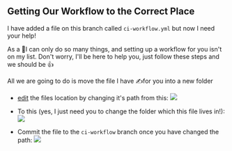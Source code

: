 ## Getting Our Workflow to the Correct Place

I have added a file on this branch called `ci-workflow.yml` but now I need your help!

As a 🤖I can only do so many things, and setting up a workflow for you isn't on my list.  Don't worry, I'll be here to help you, just follow these steps and we should be 👍

All we are going to do is move the file I have ✍️for you into a new folder

- [edit]({{repoUrl}}/edit/ci-workflow/.github/ci-workflow.yml) the files location by changing it's path from this:
![](https://i.imgur.com/xPwoHGc.png)

- To this (yes, I just need you to change the folder which this file lives in!):
![](https://i.imgur.com/6QLdM56.png)

- Commit the file to the `ci-workflow` branch once you have changed the path:
![](https://i.imgur.com/fJPdNqj.png)


<!-- **Step 2:**
<details><summary>Paste the following code into the text editor (<b>click the arrow to expand</b>).</summary>

```yaml
name: Node CI

on: [push]

jobs:
  build:

    runs-on: ubuntu-latest

    steps:
      - uses: actions/checkout@v1
      - name: npm install and build webpack
        run: |
          npm install
          npm run build
      - uses: actions/upload-artifact@master
        with:
          name: webpack artifacts
          path: public/
  test:

    runs-on: ubuntu-latest
    needs: build
    strategy:
      matrix:
        os: [ubuntu-lastest, windows-2016]
        node-version: [8.x, 10.x]

    steps:
    - uses: actions/checkout@v1
    - name: Use Node.js ${{ matrix.node-version }}
      uses: actions/setup-node@v1
      with:
        node-version: ${{ matrix.node-version }}
    - uses: actions/download-artifact@master
      with:
        name: webpack artifacts
        path: public
    - name: npm install, and test
      run: |
        npm install
        npm test
      env:
        CI: true
```
</details>

1. Click the `Start commit` button
2. Click `Commit new file`

![](https://i.imgur.com/e93TvV8.png)
 -->


